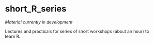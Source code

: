 # short_R_series

*Material currently in development*

Lectures and practicals for series of short workshops (about an hour) to learn R. 
